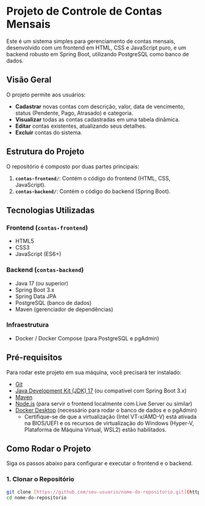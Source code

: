 # Projeto de Controle de Contas Mensais

Este é um sistema simples para gerenciamento de contas mensais, desenvolvido com um frontend em HTML, CSS e JavaScript puro, e um backend robusto em Spring Boot, utilizando PostgreSQL como banco de dados.

## Visão Geral

O projeto permite aos usuários:
- **Cadastrar** novas contas com descrição, valor, data de vencimento, status (Pendente, Pago, Atrasado) e categoria.
- **Visualizar** todas as contas cadastradas em uma tabela dinâmica.
- **Editar** contas existentes, atualizando seus detalhes.
- **Excluir** contas do sistema.

## Estrutura do Projeto

O repositório é composto por duas partes principais:

1.  **`contas-frontend/`**: Contém o código do frontend (HTML, CSS, JavaScript).
2.  **`contas-backend/`**: Contém o código do backend (Spring Boot).

## Tecnologias Utilizadas

### Frontend (`contas-frontend`)
- HTML5
- CSS3
- JavaScript (ES6+)

### Backend (`contas-backend`)
- Java 17 (ou superior)
- Spring Boot 3.x
- Spring Data JPA
- PostgreSQL (banco de dados)
- Maven (gerenciador de dependências)

### Infraestrutura
- Docker / Docker Compose (para PostgreSQL e pgAdmin)

## Pré-requisitos

Para rodar este projeto em sua máquina, você precisará ter instalado:

- [Git](https://git-scm.com/downloads)
- [Java Development Kit (JDK) 17](https://www.oracle.com/java/technologies/downloads/) (ou compatível com Spring Boot 3.x)
- [Maven](https://maven.apache.org/download.cgi)
- [Node.js](https://nodejs.org/en/download/) (para servir o frontend localmente com Live Server ou similar)
- [Docker Desktop](https://www.docker.com/products/docker-desktop/) (necessário para rodar o banco de dados e o pgAdmin)
    - Certifique-se de que a virtualização (Intel VT-x/AMD-V) está ativada na BIOS/UEFI e os recursos de virtualização do Windows (Hyper-V, Plataforma de Máquina Virtual, WSL2) estão habilitados.

## Como Rodar o Projeto

Siga os passos abaixo para configurar e executar o frontend e o backend.

### 1. Clonar o Repositório

```bash
git clone [https://github.com/seu-usuario/nome-do-repositorio.git](https://github.com/seu-usuario/nome-do-repositorio.git)
cd nome-do-repositorio
